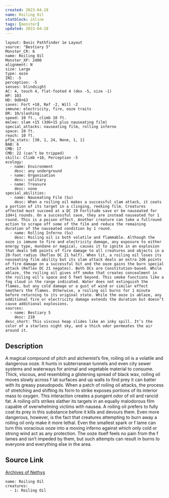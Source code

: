```yaml
---
created: 2023-04-28
name: Roiling Oil
statblock: inline
tags: [monster]
updated: 2023-04-28
---
```

```statblock
layout: Basic Pathfinder 1e Layout
source: "Bestiary 5"
Monster_CR: 6
name: Roiling Oil
Monster_XP: 2400
alignment: N
size: Large
type: ooze
INI: -5
perception: -5
senses: blindsight
AC: 4, touch 4, flat-footed 4 (dex -5, size -1)
HP: 103
HD: 9d8+63
saves: Fort +10, Ref -2, Will -2
immune: electricity, fire, ooze traits
DR: 10/slashing
speed: 10 ft., climb 10 ft.
melee: slam +15 (3d6+15 plus nauseating film)
special_attacks: nauseating film, rolling inferno
space: 10 ft.
reach: 10 ft.
pf1e_stats: [30, 1, 24, None, 1, 1]
BAB: 6
CMB: 17
CMD: 22 (can’t be tripped)
skills: Climb +18, Perception -5
ecology:
  - name: Environment
    desc: any underground
  - name: Organisation
    desc: solitary
  - name: Treasure
    desc: none
special_abilities:
  - name: Nauseating Film (Su)
    desc: When a roiling oil makes a successful slam attack, it coats a portion of its target in a clinging, reeking film. Creatures affected must succeed at a DC 19 Fortitude save or be nauseated for 1d4+1 rounds. On a successful save, they are instead nauseated for 1 round. This is a poison effect. Another creature can take a fullround action to scrape off some of the film and reduce the remaining duration of the nauseated condition by 1 round.
  - name: Rolling Inferno (Su)
    desc: Roiling oil is both volatile and flammable. Although the ooze is immune to fire and electricity damage, any exposure to either energy type, mundane or magical, causes it to ignite in an explosion that deals 5d6 points of fire damage to all creatures and objects in a 20-foot radius (Reflex DC 21 half). When lit, a roiling oil loses its nauseating film ability but its slam attack deals an extra 2d6 points of fire damage on a successful hit and the ooze gains the burn special attack (Reflex DC 21 negates). Both DCs are Constitution-based. While ablaze, the roiling oil gives off smoke that creates concealment in the roiling oil’s space and 5 feet beyond. This smoke functions like a fog cloud in the range indicated. Water does not extinguish the flames, but any cold damage or a gust of wind or similar effect smothers the flames. Otherwise, a roiling oil burns for 1 minute before returning to its original state. While the ooze is ablaze, any additional fire or electricity damage extends the duration but doesn’t cause additional explosions.
sources:
  - name: Bestiary 5
    desc: 210
desc_short: This viscous heap slides like an inky spill. It’s the color of a starless night sky, and a thick odor permeates the air around it.
```
## Description
A magical compound of pitch and alchemist’s fire, roiling oil is a volatile and dangerous ooze. It hunts in subterranean tunnels and even city sewer systems and waterways for animal and vegetable material to consume. Thick, viscous, and resembling a glistening spread of black wax, roiling oil moves slowly across f lat surfaces and up walls to find prey it can batter with its greasy pseudopods. When a patch of roiling oil attacks, the process of stretching and shifting its form to strike exposes portions of its interior mass to oxygen. This interaction creates a pungent odor of oil and rancid fat. A roiling oil’s strikes slather its targets in an equally malodorous film capable of overwhelming victims with nausea. A roiling oil prefers to fully coat its prey in this substance before it kills and devours them. Even more dangerous, however, is the fact that creatures attempting to burn away a roiling oil only make it more lethal. Even the smallest spark or f lame can turn this voracious ooze into a moving inferno against which only cold or strong wind act as any protection. The ooze itself feels no pain from the f lames and isn’t impeded by them, but such attempts can result in burns to everyone and everything else in the area.
## Source Link
[Archives of Nethys](https://aonprd.com/MonsterDisplay.aspx?ItemName=Roiling%20Oil)
```encounter-table
name: Roiling Oil
creatures:
  - 1: Roiling Oil
```
